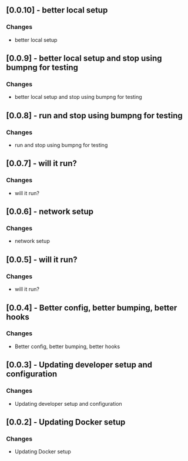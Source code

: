 ## [0.0.10] - better local setup
### Changes
- better local setup

## [0.0.9] - better local setup  and stop using bumpng for testing
### Changes
- better local setup  and stop using bumpng for testing

## [0.0.8] - run and stop using bumpng for testing
### Changes
- run and stop using bumpng for testing

## [0.0.7] - will it run?
### Changes
- will it run?

## [0.0.6] - network setup
### Changes
- network setup

## [0.0.5] - will it run?
### Changes
- will it run?

## [0.0.4] - Better config, better bumping, better hooks
### Changes
- Better config, better bumping, better hooks

## [0.0.3] - Updating developer setup and configuration
### Changes
- Updating developer setup and configuration

## [0.0.2] - Updating Docker setup
### Changes
- Updating Docker setup

